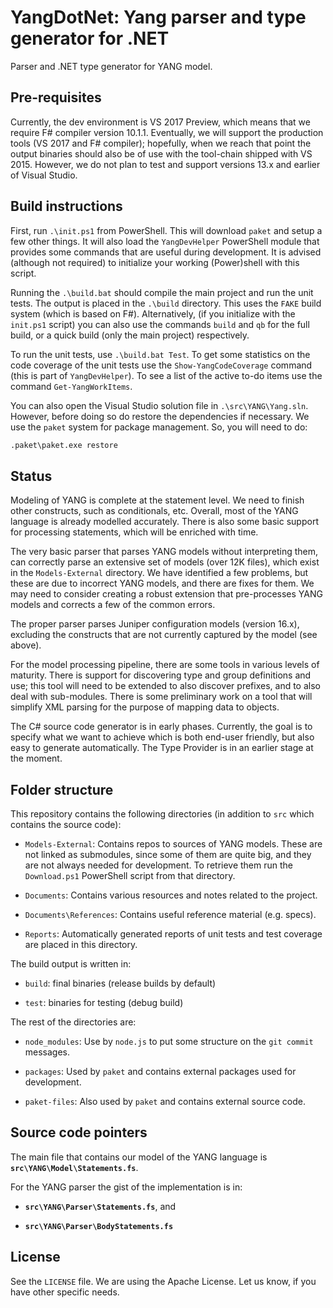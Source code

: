 # YangDotNet: Yang parser and type generator for .NET

Parser and .NET type generator for YANG model.

## Pre-requisites

Currently, the dev environment is VS 2017 Preview, which means that we require F# compiler version 10.1.1.
Eventually, we will support the production tools (VS 2017 and F# compiler); hopefully, when we reach that
point the output binaries should also be of use with the tool-chain shipped with VS 2015. However, we do
not plan to test and support versions 13.x and earlier of Visual Studio.

## Build instructions

First, run `.\init.ps1` from PowerShell. This will download `paket` and setup a few other
things. It will also load the `YangDevHelper` PowerShell module that provides some commands
that are useful during development. It is advised (although not required) to initialize
your working (Power)shell with this script.

Running the `.\build.bat` should compile the main project and run the unit tests.
The output is placed in the `.\build` directory.
This uses the `FAKE` build system (which is based on F\#).
Alternatively, (if you initialize with the `init.ps1` script) you can also use
the commands `build` and `qb` for the full build, or a quick build (only the main project)
respectively.

To run the unit tests, use `.\build.bat Test`.
To get some statistics on the code coverage of the unit tests use the `Show-YangCodeCoverage`
command (this is part of `YangDevHelper`). To see a list of the active to-do items
use the command `Get-YangWorkItems`.


You can also open the Visual Studio solution file in `.\src\YANG\Yang.sln`. However, before doing
so do restore the dependencies if necessary. We use the `paket` system for package management.
So, you will need to do:

```cmd
.paket\paket.exe restore
```

## Status

Modeling of YANG is complete at the statement level. We need to finish other constructs,
such as conditionals, etc. Overall, most of the YANG language is already modelled accurately.
There is also some basic support for processing statements, which will be enriched with time.

The very basic parser that parses YANG models without interpreting them, can correctly
parse an extensive set of models (over 12K files), which exist in the `Models-External`
directory. We have identified a few problems, but these are due to incorrect YANG models,
and there are fixes for them. We may need to consider creating a robust extension that
pre-processes YANG models and corrects a few of the common errors.

The proper parser parses Juniper configuration models (version 16.x), excluding the
constructs that are not currently captured by the model (see above).

For the model processing pipeline, there are some tools in various levels of maturity.
There is support for discovering type and group definitions and use; this tool will need
to be extended to also discover prefixes, and to also deal with sub-modules.
There is some preliminary work on a tool that will simplify XML parsing for the purpose
of mapping data to objects.

The C\# source code generator is in early phases. Currently, the goal is to specify
what we want to achieve which is both end-user friendly, but also easy to generate
automatically. The Type Provider is in an earlier stage at the moment.

## Folder structure

This repository contains the following directories (in addition to `src` which contains the source code):

- `Models-External`: Contains repos to sources of YANG models. These are not linked
  as submodules, since some of them are quite big, and they are not always needed
  for development. To retrieve them run the `Download.ps1` PowerShell script from
  that directory.

- `Documents`: Contains various resources and notes related to the project.

- `Documents\References`: Contains useful reference material (e.g. specs).

- `Reports`: Automatically generated reports of unit tests and test coverage are
             placed in this directory.

The build output is written in:

- `build`: final binaries (release builds by default)

- `test`: binaries for testing (debug build)

The rest of the directories are:

- `node_modules`: Use by `node.js` to put some structure on the `git commit` messages.

- `packages`: Used by `paket` and contains external packages used for development.

- `paket-files`: Also used by `paket` and contains external source code.

## Source code pointers

The main file that contains our model of the YANG language is
**`src\YANG\Model\Statements.fs`**.

For the YANG parser the gist of the implementation is in:

- **`src\YANG\Parser\Statements.fs`**, and

- **`src\YANG\Parser\BodyStatements.fs`**

## License

See the `LICENSE` file. We are using the Apache License.
Let us know, if you have other specific needs.
